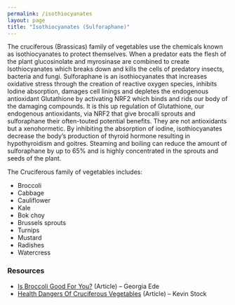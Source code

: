 ```yaml
---
permalink: /isothiocyanates
layout: page
title: "Isothiocyanates (Sulforaphane)"
---
```

The cruciferous (Brassicas) family of vegetables use the chemicals known as isothiocyanates to protect themselves. When a predator eats the flesh of the plant glucosinolate and myrosinase are combined to create Isothiocyanates which breaks down and kills the cells of predatory insects, bacteria and fungi. 
Sulforaphane is an isothiocyanates that increases oxidative stress through the creation of reactive oxygen species, inhibits Iodine absorption, damages cell linings and depletes the endogenous antioxidant Glutathione by activating NRF2 which binds and rids our body of the damaging compounds. It is this up regulation of Glutathione, our endogenous antioxidants, via NRF2 that give brocalli sprouts and sulforaphane their often-touted potential benefits. They are not antioxidants but a xenohormetic. 
By inhibiting the absorption of iodine, isothiocyanates decrease the body’s production of thyroid hormone resulting in hypothyroidism and goitres.
Steaming and boiling can reduce the amount of sulforaphane by up to 65% and is highly concentrated in the sprouts and seeds of the plant.

The Cruciferous family of vegetables includes:
- Broccoli
- Cabbage
- Cauliflower
- Kale
- Bok choy
- Brussels sprouts
- Turnips
- Mustard
- Radishes
- Watercress

### Resources
- [Is Broccoli Good For You?](https://www.diagnosisdiet.com/is-broccoli-good-for-you/) (Article) – Georgia Ede
- [Health Dangers Of Cruciferous Vegetables](https://www.kevinstock.io/health/health-dangers-of-cruciferous-vegetables/) (Article) – Kevin Stock
